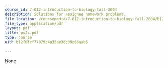 ```yaml
---
course_id: 7-012-introduction-to-biology-fall-2004
description: Solutions for assigned homework problems.
file_location: /coursemedia/7-012-introduction-to-biology-fall-2004/b12f8fcf77079c4a35ae3dc39c66aab5_ps2s.pdf
file_type: application/pdf
layout: pdf
title: ps2s.pdf
type: course
uid: b12f8fcf77079c4a35ae3dc39c66aab5

---
```

None
